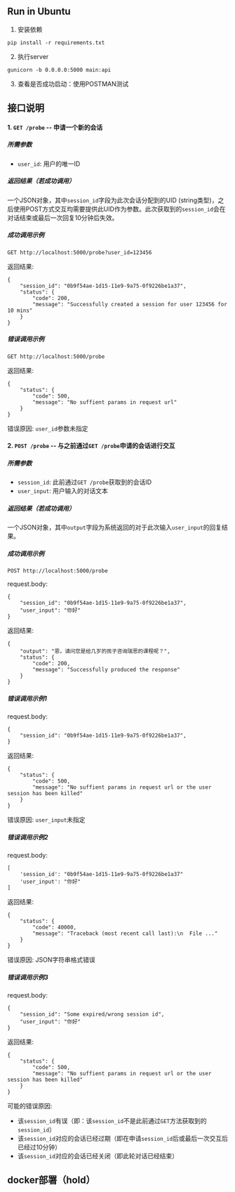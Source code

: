 Run in Ubuntu
-------------

1. 安装依赖
```
pip install -r requirements.txt
```
2. 执行server
```
gunicorn -b 0.0.0.0:5000 main:api
```
3. 查看是否成功启动：使用POSTMAN测试

## 接口说明
#### 1. `GET /probe` -- 申请一个新的会话

##### 所需参数
* `user_id`: 用户的唯一ID

##### 返回结果（若成功调用）
一个JSON对象，其中`session_id`字段为此次会话分配到的UID (string类型)，之后使用POST方式交互均需要提供此UID作为参数。此次获取到的`session_id`会在对话结束或最后一次回复10分钟后失效。

##### 成功调用示例
```
GET http://localhost:5000/probe?user_id=123456
```
返回结果:
```
{
    "session_id": "0b9f54ae-1d15-11e9-9a75-0f9226be1a37",
    "status": {
        "code": 200,
        "message": "Successfully created a session for user 123456 for 10 mins"
    }
}
```

##### 错误调用示例
```
GET http://localhost:5000/probe
```
返回结果:
```
{
    "status": {
        "code": 500,
        "message": "No suffient params in request url"
    }
}
```
错误原因: `user_id`参数未指定

#### 2. `POST /probe` -- 与之前通过`GET /probe`申请的会话进行交互

##### 所需参数
* `session_id`: 此前通过`GET /probe`获取到的会话ID
* `user_input`: 用户输入的对话文本

##### 返回结果（若成功调用）
一个JSON对象，其中`output`字段为系统返回的对于此次输入`user_input`的回复结果。

##### 成功调用示例
```
POST http://localhost:5000/probe 
```
request.body:
```
{
    "session_id": "0b9f54ae-1d15-11e9-9a75-0f9226be1a37",
    "user_input": "你好"
}
```
返回结果:
```
{
    "output": "恩，请问您是给几岁的孩子咨询瑞思的课程呢？",
    "status": {
        "code": 200,
        "message": "Successfully produced the response"
    }
}
```

##### 错误调用示例1
request.body:
```
{
    "session_id": "0b9f54ae-1d15-11e9-9a75-0f9226be1a37",
}
```
返回结果:
```
{
    "status": {
        "code": 500,
        "message": "No suffient params in request url or the user session has been killed"
    }
}
```
错误原因: `user_input`未指定

##### 错误调用示例2
request.body:
```
[
    'session_id': "0b9f54ae-1d15-11e9-9a75-0f9226be1a37"
    'user_input': "你好"
]
```
返回结果:
```
{
    "status": {
        "code": 40000,
        "message": "Traceback (most recent call last):\n  File ..."
    }
}
```
错误原因: JSON字符串格式错误

##### 错误调用示例3
request.body:
```
{
    "session_id": "Some expired/wrong session id",
    "user_input": "你好"
}
```
返回结果:
```
{
    "status": {
        "code": 500,
        "message": "No suffient params in request url or the user session has been killed"
    }
}
```
可能的错误原因:
* 该`session_id`有误（即：该`session_id`不是此前通过`GET`方法获取到的`session_id`）
* 该`session_id`对应的会话已经过期（即在申请`session_id`后或最后一次交互后已经过10分钟）
* 该`session_id`对应的会话已经关闭（即此轮对话已经结束）

docker部署（hold）
------------------
